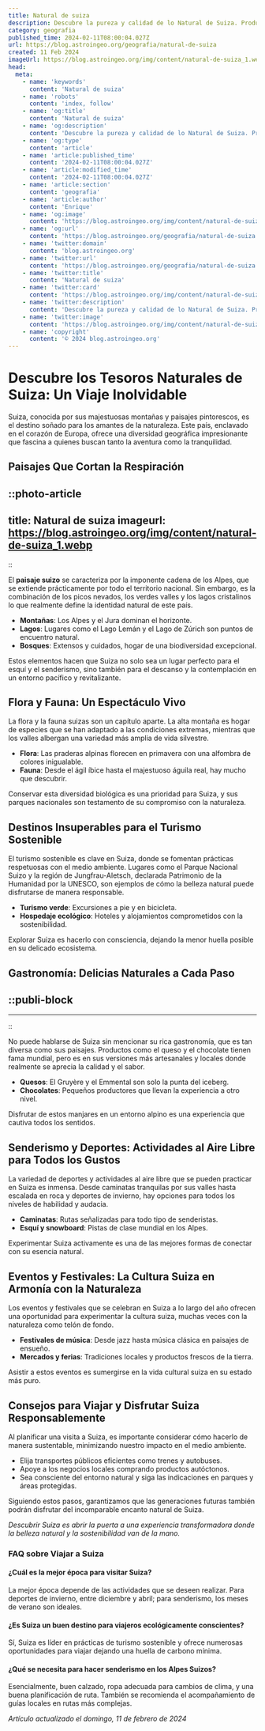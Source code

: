```yaml
---
title: Natural de suiza
description: Descubre la pureza y calidad de lo Natural de Suiza. Productos auténticos y ecológicos para una vida saludable y armoniosa. ¡Explora nuestra gama!
category: geografia
published_time: 2024-02-11T08:00:04.027Z
url: https://blog.astroingeo.org/geografia/natural-de-suiza
created: 11 Feb 2024
imageUrl: https://blog.astroingeo.org/img/content/natural-de-suiza_1.webp
head:
  meta:
    - name: 'keywords'
      content: 'Natural de suiza'
    - name: 'robots'
      content: 'index, follow'
    - name: 'og:title'
      content: 'Natural de suiza'
    - name: 'og:description'
      content: 'Descubre la pureza y calidad de lo Natural de Suiza. Productos auténticos y ecológicos para una vida saludable y armoniosa. ¡Explora nuestra gama!'
    - name: 'og:type'
      content: 'article'
    - name: 'article:published_time'
      content: '2024-02-11T08:00:04.027Z'
    - name: 'article:modified_time'
      content: '2024-02-11T08:00:04.027Z'
    - name: 'article:section'
      content: 'geografia'
    - name: 'article:author'
      content: 'Enrique'
    - name: 'og:image'
      content: 'https://blog.astroingeo.org/img/content/natural-de-suiza_1.webp'
    - name: 'og:url'
      content: 'https://blog.astroingeo.org/geografia/natural-de-suiza'
    - name: 'twitter:domain'
      content: 'blog.astroingeo.org'
    - name: 'twitter:url'
      content: 'https://blog.astroingeo.org/geografia/natural-de-suiza'
    - name: 'twitter:title'
      content: 'Natural de suiza'
    - name: 'twitter:card'
      content: 'https://blog.astroingeo.org/img/content/natural-de-suiza_1.webp'
    - name: 'twitter:description'
      content: 'Descubre la pureza y calidad de lo Natural de Suiza. Productos auténticos y ecológicos para una vida saludable y armoniosa. ¡Explora nuestra gama!'
    - name: 'twitter:image'
      content: 'https://blog.astroingeo.org/img/content/natural-de-suiza_1.webp'
    - name: 'copyright'
      content: '© 2024 blog.astroingeo.org'
---
```

# Descubre los Tesoros Naturales de Suiza: Un Viaje Inolvidable

Suiza, conocida por sus majestuosas montañas y paisajes pintorescos, es el destino soñado para los amantes de la naturaleza. Este país, enclavado en el corazón de Europa, ofrece una diversidad geográfica impresionante que fascina a quienes buscan tanto la aventura como la tranquilidad.

## Paisajes Que Cortan la Respiración


::photo-article
---
title: Natural de suiza
imageurl: https://blog.astroingeo.org/img/content/natural-de-suiza_1.webp
---
::



El **paisaje suizo** se caracteriza por la imponente cadena de los Alpes, que se extiende prácticamente por todo el territorio nacional. Sin embargo, es la combinación de los picos nevados, los verdes valles y los lagos cristalinos lo que realmente define la identidad natural de este país.

- **Montañas**: Los Alpes y el Jura dominan el horizonte.
- **Lagos**: Lugares como el Lago Lemán y el Lago de Zúrich son puntos de encuentro natural.
- **Bosques**: Extensos y cuidados, hogar de una biodiversidad excepcional.

Estos elementos hacen que Suiza no solo sea un lugar perfecto para el esquí y el senderismo, sino también para el descanso y la contemplación en un entorno pacífico y revitalizante.

## Flora y Fauna: Un Espectáculo Vivo

La flora y la fauna suizas son un capítulo aparte. La alta montaña es hogar de especies que se han adaptado a las condiciones extremas, mientras que los valles albergan una variedad más amplia de vida silvestre.

- **Flora**: Las praderas alpinas florecen en primavera con una alfombra de colores inigualable.
- **Fauna**: Desde el ágil íbice hasta el majestuoso águila real, hay mucho que descubrir.

Conservar esta diversidad biológica es una prioridad para Suiza, y sus parques nacionales son testamento de su compromiso con la naturaleza.

## Destinos Insuperables para el Turismo Sostenible

El turismo sostenible es clave en Suiza, donde se fomentan prácticas respetuosas con el medio ambiente. Lugares como el Parque Nacional Suizo y la región de Jungfrau-Aletsch, declarada Patrimonio de la Humanidad por la UNESCO, son ejemplos de cómo la belleza natural puede disfrutarse de manera responsable.

- **Turismo verde**: Excursiones a pie y en bicicleta.
- **Hospedaje ecológico**: Hoteles y alojamientos comprometidos con la sostenibilidad.

Explorar Suiza es hacerlo con consciencia, dejando la menor huella posible en su delicado ecosistema.

## Gastronomía: Delicias Naturales a Cada Paso


  ::publi-block
  ---
  ---
  ::
  
  

No puede hablarse de Suiza sin mencionar su rica gastronomía, que es tan diversa como sus paisajes. Productos como el queso y el chocolate tienen fama mundial, pero es en sus versiones más artesanales y locales donde realmente se aprecia la calidad y el sabor.

- **Quesos**: El Gruyère y el Emmental son solo la punta del iceberg.
- **Chocolates**: Pequeños productores que llevan la experiencia a otro nivel.

Disfrutar de estos manjares en un entorno alpino es una experiencia que cautiva todos los sentidos.

## Senderismo y Deportes: Actividades al Aire Libre para Todos los Gustos

La variedad de deportes y actividades al aire libre que se pueden practicar en Suiza es inmensa. Desde caminatas tranquilas por sus valles hasta escalada en roca y deportes de invierno, hay opciones para todos los niveles de habilidad y audacia.

- **Caminatas**: Rutas señalizadas para todo tipo de senderistas.
- **Esquí y snowboard**: Pistas de clase mundial en los Alpes.

Experimentar Suiza activamente es una de las mejores formas de conectar con su esencia natural.

## Eventos y Festivales: La Cultura Suiza en Armonía con la Naturaleza

Los eventos y festivales que se celebran en Suiza a lo largo del año ofrecen una oportunidad para experimentar la cultura suiza, muchas veces con la naturaleza como telón de fondo.

- **Festivales de música**: Desde jazz hasta música clásica en paisajes de ensueño.
- **Mercados y ferias**: Tradiciones locales y productos frescos de la tierra.

Asistir a estos eventos es sumergirse en la vida cultural suiza en su estado más puro.

## Consejos para Viajar y Disfrutar Suiza Responsablemente

Al planificar una visita a Suiza, es importante considerar cómo hacerlo de manera sustentable, minimizando nuestro impacto en el medio ambiente.

- Elija transportes públicos eficientes como trenes y autobuses.
- Apoye a los negocios locales comprando productos autóctonos.
- Sea consciente del entorno natural y siga las indicaciones en parques y áreas protegidas.

Siguiendo estos pasos, garantizamos que las generaciones futuras también podrán disfrutar del incomparable encanto natural de Suiza.

*Descubrir Suiza es abrir la puerta a una experiencia transformadora donde la belleza natural y la sostenibilidad van de la mano.*

### FAQ sobre Viajar a Suiza

#### ¿Cuál es la mejor época para visitar Suiza?
La mejor época depende de las actividades que se deseen realizar. Para deportes de invierno, entre diciembre y abril; para senderismo, los meses de verano son ideales.

#### ¿Es Suiza un buen destino para viajeros ecológicamente conscientes?
Sí, Suiza es líder en prácticas de turismo sostenible y ofrece numerosas oportunidades para viajar dejando una huella de carbono mínima.

#### ¿Qué se necesita para hacer senderismo en los Alpes Suizos?
Esencialmente, buen calzado, ropa adecuada para cambios de clima, y una buena planificación de ruta. También se recomienda el acompañamiento de guías locales en rutas más complejas.

_Artículo actualizado el domingo, 11 de febrero de 2024_